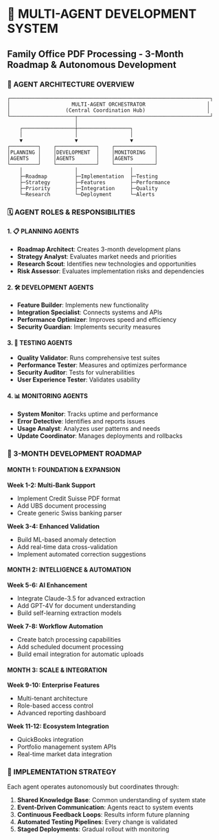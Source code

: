 # 🤖 MULTI-AGENT DEVELOPMENT SYSTEM
## Family Office PDF Processing - 3-Month Roadmap & Autonomous Development

### 🎯 AGENT ARCHITECTURE OVERVIEW

```
┌─────────────────────────────────────────────────────────────────┐
│                    MULTI-AGENT ORCHESTRATOR                    │
│                  (Central Coordination Hub)                    │
└─────────────────────┬───────────────────────────────────────────┘
                      │
    ┌─────────────────┼─────────────────┐
    │                 │                 │
    ▼                 ▼                 ▼
┌─────────┐    ┌─────────────┐    ┌─────────────┐
│PLANNING │    │DEVELOPMENT  │    │MONITORING   │
│AGENTS   │    │AGENTS       │    │AGENTS       │
└─────────┘    └─────────────┘    └─────────────┘
    │                 │                 │
    ├─Roadmap         ├─Implementation  ├─Testing
    ├─Strategy        ├─Features        ├─Performance
    ├─Priority        ├─Integration     ├─Quality
    └─Research        └─Deployment      └─Alerts
```

### 🗓️ AGENT ROLES & RESPONSIBILITIES

#### 1. 📋 PLANNING AGENTS
- **Roadmap Architect**: Creates 3-month development plans
- **Strategy Analyst**: Evaluates market needs and priorities  
- **Research Scout**: Identifies new technologies and opportunities
- **Risk Assessor**: Evaluates implementation risks and dependencies

#### 2. 🛠️ DEVELOPMENT AGENTS
- **Feature Builder**: Implements new functionality
- **Integration Specialist**: Connects systems and APIs
- **Performance Optimizer**: Improves speed and efficiency
- **Security Guardian**: Implements security measures

#### 3. 🧪 TESTING AGENTS
- **Quality Validator**: Runs comprehensive test suites
- **Performance Tester**: Measures and optimizes performance
- **Security Auditor**: Tests for vulnerabilities
- **User Experience Tester**: Validates usability

#### 4. 📊 MONITORING AGENTS
- **System Monitor**: Tracks uptime and performance
- **Error Detective**: Identifies and reports issues
- **Usage Analyst**: Analyzes user patterns and needs
- **Update Coordinator**: Manages deployments and rollbacks

### 🚀 3-MONTH DEVELOPMENT ROADMAP

#### MONTH 1: FOUNDATION & EXPANSION
**Week 1-2: Multi-Bank Support**
- Implement Credit Suisse PDF format
- Add UBS document processing
- Create generic Swiss banking parser

**Week 3-4: Enhanced Validation**
- Build ML-based anomaly detection
- Add real-time data cross-validation
- Implement automated correction suggestions

#### MONTH 2: INTELLIGENCE & AUTOMATION
**Week 5-6: AI Enhancement**
- Integrate Claude-3.5 for advanced extraction
- Add GPT-4V for document understanding
- Build self-learning extraction models

**Week 7-8: Workflow Automation**
- Create batch processing capabilities
- Add scheduled document processing
- Build email integration for automatic uploads

#### MONTH 3: SCALE & INTEGRATION
**Week 9-10: Enterprise Features**
- Multi-tenant architecture
- Role-based access control
- Advanced reporting dashboard

**Week 11-12: Ecosystem Integration**
- QuickBooks integration
- Portfolio management system APIs
- Real-time market data integration

### 🔧 IMPLEMENTATION STRATEGY

Each agent operates autonomously but coordinates through:
1. **Shared Knowledge Base**: Common understanding of system state
2. **Event-Driven Communication**: Agents react to system events
3. **Continuous Feedback Loops**: Results inform future planning
4. **Automated Testing Pipelines**: Every change is validated
5. **Staged Deployments**: Gradual rollout with monitoring
